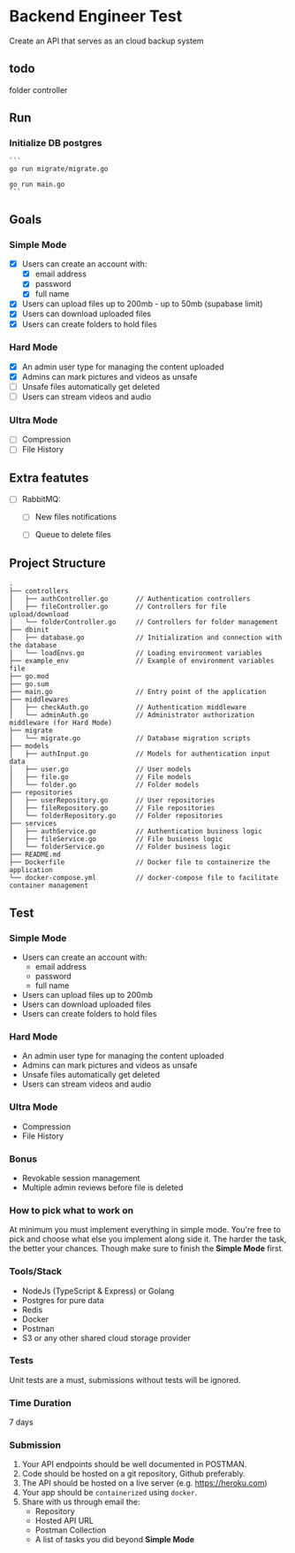 # Backend Engineer Test

Create an API that serves as an cloud backup system

## todo 

folder controller

## Run

### Initialize DB postgres

    ```
    go run migrate/migrate.go

    go run main.go
    ```

## Goals

### Simple Mode

- [x] Users can create an account with:
   - [x] email address
   - [x] password
   - [x] full name
- [x] Users can upload files up to 200mb - up to 50mb (supabase limit)
- [x] Users can download uploaded files
- [x] Users can create folders to hold files

### Hard Mode

- [X] An admin user type for managing the content uploaded
- [X] Admins can mark pictures and videos as unsafe
- [ ] Unsafe files automatically get deleted
- [ ] Users can stream videos and audio

### Ultra Mode

- [ ] Compression
- [ ] File History

## Extra featutes

- [ ] RabbitMQ:
    - [ ] New files notifications
    - [ ] Queue to delete files


## Project Structure

```
.
├── controllers
│   ├── authController.go       // Authentication controllers
│   ├── fileController.go       // Controllers for file upload/download
│   └── folderController.go     // Controllers for folder management
├── dbinit
│   ├── database.go             // Initialization and connection with the database
│   └── loadEnvs.go             // Loading environment variables
├── example_env                 // Example of environment variables file
├── go.mod
├── go.sum
├── main.go                     // Entry point of the application
├── middlewares
│   ├── checkAuth.go            // Authentication middleware
│   └── adminAuth.go            // Administrator authorization middleware (for Hard Mode)
├── migrate
│   └── migrate.go              // Database migration scripts
├── models
│   ├── authInput.go            // Models for authentication input data
│   ├── user.go                 // User models
│   ├── file.go                 // File models
│   └── folder.go               // Folder models
├── repositories
│   ├── userRepository.go       // User repositories
│   ├── fileRepository.go       // File repositories
│   └── folderRepository.go     // Folder repositories
├── services
│   ├── authService.go          // Authentication business logic
│   ├── fileService.go          // File business logic
│   └── folderService.go        // Folder business logic
├── README.md
├── Dockerfile                  // Docker file to containerize the application
└── docker-compose.yml          // docker-compose file to facilitate container management
```



## Test

### Simple Mode
- Users can create an account with:
    - email address
    - password
    - full name
- Users can upload files up to 200mb
- Users can download uploaded files
- Users can create folders to hold files

### Hard Mode
- An admin user type for managing the content uploaded
- Admins can mark pictures and videos as unsafe
- Unsafe files automatically get deleted
- Users can stream videos and audio

### Ultra Mode
- Compression
- File History

### Bonus
- Revokable session management
- Multiple admin reviews before file is deleted

### How to pick what to work on
At minimum you must implement everything in simple mode. You're free to pick and choose what else you
implement along side it. The harder the task, the better your chances. Though make sure to finish the **Simple Mode**
first.

### Tools/Stack

- NodeJs (TypeScript & Express) or Golang
- Postgres for pure data
- Redis
- Docker
- Postman
- S3 or any other shared cloud storage provider

### Tests

Unit tests are a must, submissions without tests will be ignored.


### Time Duration

7 days

### Submission

1. Your API endpoints should be well documented in POSTMAN.
2. Code should be hosted on a git repository, Github preferably.
3. The API should be hosted on a live server (e.g. https://heroku.com)
4. Your app should be `containerized` using `docker`.
5. Share with us through email the:
    - Repository
    - Hosted API URL
    - Postman Collection
    - A list of tasks you did beyond **Simple Mode**